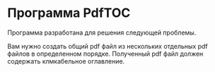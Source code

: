 # Программа PdfTOC

Программа разработана для решения следующей проблемы.

Вам нужно создать общий pdf файл из нескольких отдельных pdf файлов в определенном порядке. Полученный pdf файл должен содержать клмкабельное оглавление.
